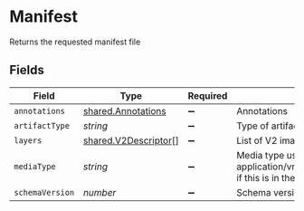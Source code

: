 # Manifest

Returns the requested manifest file


## Fields

| Field                                                                                                   | Type                                                                                                    | Required                                                                                                | Description                                                                                             |
| ------------------------------------------------------------------------------------------------------- | ------------------------------------------------------------------------------------------------------- | ------------------------------------------------------------------------------------------------------- | ------------------------------------------------------------------------------------------------------- |
| `annotations`                                                                                           | [shared.Annotations](../../../sdk/models/shared/annotations.md)                                         | :heavy_minus_sign:                                                                                      | Annotations                                                                                             |
| `artifactType`                                                                                          | *string*                                                                                                | :heavy_minus_sign:                                                                                      | Type of artifact                                                                                        |
| `layers`                                                                                                | [shared.V2Descriptor](../../../sdk/models/shared/v2descriptor.md)[]                                     | :heavy_minus_sign:                                                                                      | List of V2 image layer information                                                                      |
| `mediaType`                                                                                             | *string*                                                                                                | :heavy_minus_sign:                                                                                      | Media type usually application/vnd.docker.distribution.manifest.v2+json if this is in the accept header |
| `schemaVersion`                                                                                         | *number*                                                                                                | :heavy_minus_sign:                                                                                      | Schema version                                                                                          |